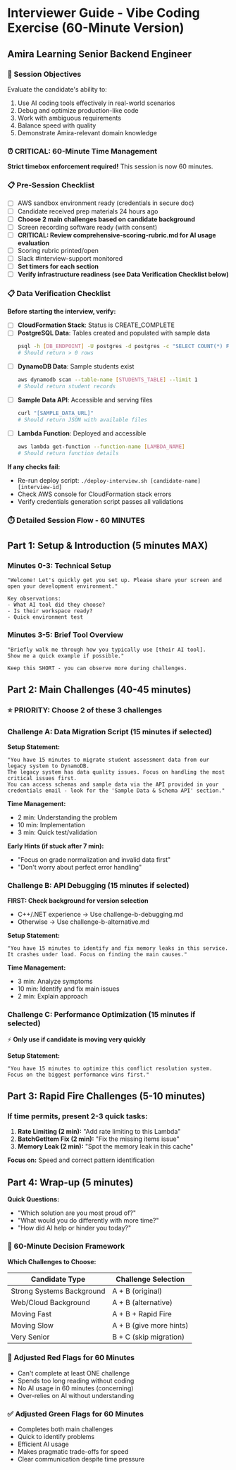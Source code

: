 # Interviewer Guide - Vibe Coding Exercise (60-Minute Version)
## Amira Learning Senior Backend Engineer

### 🎯 Session Objectives

Evaluate the candidate's ability to:
1. Use AI coding tools effectively in real-world scenarios
2. Debug and optimize production-like code
3. Work with ambiguous requirements
4. Balance speed with quality
5. Demonstrate Amira-relevant domain knowledge

### ⏰ CRITICAL: 60-Minute Time Management

**Strict timebox enforcement required!** This session is now 60 minutes.

### 📋 Pre-Session Checklist

- [ ] AWS sandbox environment ready (credentials in secure doc)
- [ ] Candidate received prep materials 24 hours ago
- [ ] **Choose 2 main challenges based on candidate background**
- [ ] Screen recording software ready (with consent)
- [ ] **CRITICAL: Review comprehensive-scoring-rubric.md for AI usage evaluation**
- [ ] Scoring rubric printed/open
- [ ] Slack #interview-support monitored
- [ ] **Set timers for each section**
- [ ] **Verify infrastructure readiness (see Data Verification Checklist below)**

### 📋 Data Verification Checklist

**Before starting the interview, verify:**

- [ ] **CloudFormation Stack**: Status is CREATE_COMPLETE
- [ ] **PostgreSQL Data**: Tables created and populated with sample data
  ```bash
  psql -h [DB_ENDPOINT] -U postgres -d postgres -c "SELECT COUNT(*) FROM students;"
  # Should return > 0 rows
  ```
- [ ] **DynamoDB Data**: Sample students exist
  ```bash
  aws dynamodb scan --table-name [STUDENTS_TABLE] --limit 1
  # Should return student records
  ```
- [ ] **Sample Data API**: Accessible and serving files
  ```bash
  curl "[SAMPLE_DATA_URL]"
  # Should return JSON with available files
  ```
- [ ] **Lambda Function**: Deployed and accessible
  ```bash
  aws lambda get-function --function-name [LAMBDA_NAME]
  # Should return function details
  ```

**If any checks fail:**
- Re-run deploy script: `./deploy-interview.sh [candidate-name] [interview-id]`
- Check AWS console for CloudFormation stack errors
- Verify credentials generation script passes all validations

### ⏱️ Detailed Session Flow - 60 MINUTES

## Part 1: Setup & Introduction (5 minutes MAX)

### Minutes 0-3: Technical Setup
```
"Welcome! Let's quickly get you set up. Please share your screen and open your development environment."

Key observations:
- What AI tool did they choose?
- Is their workspace ready?
- Quick environment test
```

### Minutes 3-5: Brief Tool Overview
```
"Briefly walk me through how you typically use [their AI tool]. 
Show me a quick example if possible."

Keep this SHORT - you can observe more during challenges.
```

## Part 2: Main Challenges (40-45 minutes)

### ⭐ PRIORITY: Choose 2 of these 3 challenges

### Challenge A: Data Migration Script (15 minutes if selected)

**Setup Statement:**
```
"You have 15 minutes to migrate student assessment data from our legacy system to DynamoDB.
The legacy system has data quality issues. Focus on handling the most critical issues first.
You can access schemas and sample data via the API provided in your credentials email - look for the 'Sample Data & Schema API' section."
```

**Time Management:**
- 2 min: Understanding the problem
- 10 min: Implementation
- 3 min: Quick test/validation

**Early Hints (if stuck after 7 min):**
- "Focus on grade normalization and invalid data first"
- "Don't worry about perfect error handling"

### Challenge B: API Debugging (15 minutes if selected)

**FIRST: Check background for version selection**
- C++/.NET experience → Use challenge-b-debugging.md
- Otherwise → Use challenge-b-alternative.md

**Setup Statement:**
```
"You have 15 minutes to identify and fix memory leaks in this service.
It crashes under load. Focus on finding the main causes."
```

**Time Management:**
- 3 min: Analyze symptoms
- 10 min: Identify and fix main issues
- 2 min: Explain approach

### Challenge C: Performance Optimization (15 minutes if selected)
⚡ **Only use if candidate is moving very quickly**

**Setup Statement:**
```
"You have 15 minutes to optimize this conflict resolution system.
Focus on the biggest performance wins first."
```

## Part 3: Rapid Fire Challenges (5-10 minutes)

### If time permits, present 2-3 quick tasks:

1. **Rate Limiting (2 min):** "Add rate limiting to this Lambda"
2. **BatchGetItem Fix (2 min):** "Fix the missing items issue"
3. **Memory Leak (2 min):** "Spot the memory leak in this cache"

**Focus on:** Speed and correct pattern identification

## Part 4: Wrap-up (5 minutes)

**Quick Questions:**
- "Which solution are you most proud of?"
- "What would you do differently with more time?"
- "How did AI help or hinder you today?"

### 🎯 60-Minute Decision Framework

**Which Challenges to Choose:**

| Candidate Type | Challenge Selection |
|----------------|-------------------|
| Strong Systems Background | A + B (original) |
| Web/Cloud Background | A + B (alternative) |
| Moving Fast | A + B + Rapid Fire |
| Moving Slow | A + B (give more hints) |
| Very Senior | B + C (skip migration) |

### 🚩 Adjusted Red Flags for 60 Minutes

- Can't complete at least ONE challenge
- Spends too long reading without coding
- No AI usage in 60 minutes (concerning)
- Over-relies on AI without understanding

### ✅ Adjusted Green Flags for 60 Minutes

- Completes both main challenges
- Quick to identify problems
- Efficient AI usage
- Makes pragmatic trade-offs for speed
- Clear communication despite time pressure
